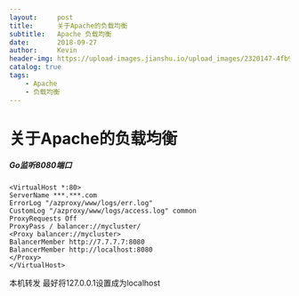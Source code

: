 ```yaml
---
layout:     post
title:      关于Apache的负载均衡
subtitle:   Apache 负载均衡
date:       2018-09-27
author:     Kevin
header-img: https://upload-images.jianshu.io/upload_images/2320147-4fb9c8406ecf732d.png?imageMogr2/auto-orient/strip%7CimageView2/2/w/615
catalog: true
tags:
    - Apache
    - 负载均衡
---
```


# 关于Apache的负载均衡


##### Go监听8080端口


```
<VirtualHost *:80>
ServerName ***.***.com
ErrorLog "/azproxy/www/logs/err.log"
CustomLog "/azproxy/www/logs/access.log" common
ProxyRequests Off
ProxyPass / balancer://mycluster/
<Proxy balancer://mycluster> 
BalancerMember http://7.7.7.7:8080
BalancerMember http://localhost:8080
</Proxy> 
</VirtualHost> 
```

本机转发  最好将127.0.0.1设置成为localhost
